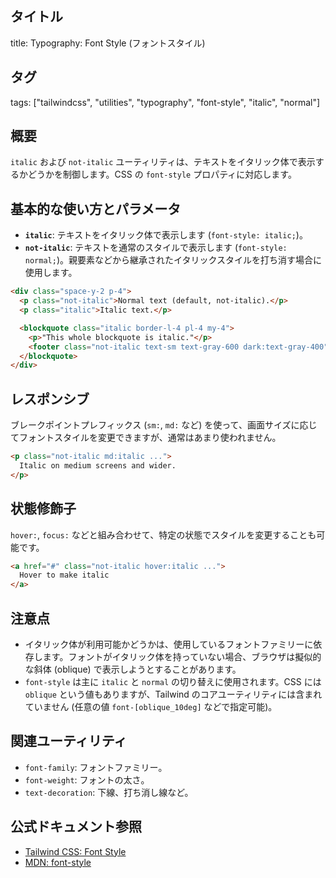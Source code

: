 ## タイトル
title: Typography: Font Style (フォントスタイル)

## タグ
tags: ["tailwindcss", "utilities", "typography", "font-style", "italic", "normal"]

## 概要
`italic` および `not-italic` ユーティリティは、テキストをイタリック体で表示するかどうかを制御します。CSS の `font-style` プロパティに対応します。

## 基本的な使い方とパラメータ

*   **`italic`**: テキストをイタリック体で表示します (`font-style: italic;`)。
*   **`not-italic`**: テキストを通常のスタイルで表示します (`font-style: normal;`)。親要素などから継承されたイタリックスタイルを打ち消す場合に使用します。

```html
<div class="space-y-2 p-4">
  <p class="not-italic">Normal text (default, not-italic).</p>
  <p class="italic">Italic text.</p>

  <blockquote class="italic border-l-4 pl-4 my-4">
    <p>"This whole blockquote is italic."</p>
    <footer class="not-italic text-sm text-gray-600 dark:text-gray-400">— Someone famous <cite>(Style reset with not-italic)</cite></footer>
  </blockquote>
</div>
```

## レスポンシブ

ブレークポイントプレフィックス (`sm:`, `md:` など) を使って、画面サイズに応じてフォントスタイルを変更できますが、通常はあまり使われません。

```html
<p class="not-italic md:italic ...">
  Italic on medium screens and wider.
</p>
```

## 状態修飾子

`hover:`, `focus:` などと組み合わせて、特定の状態でスタイルを変更することも可能です。

```html
<a href="#" class="not-italic hover:italic ...">
  Hover to make italic
</a>
```

## 注意点

*   イタリック体が利用可能かどうかは、使用しているフォントファミリーに依存します。フォントがイタリック体を持っていない場合、ブラウザは擬似的な斜体 (oblique) で表示しようとすることがあります。
*   `font-style` は主に `italic` と `normal` の切り替えに使用されます。CSS には `oblique` という値もありますが、Tailwind のコアユーティリティには含まれていません (任意の値 `font-[oblique_10deg]` などで指定可能)。

## 関連ユーティリティ

*   `font-family`: フォントファミリー。
*   `font-weight`: フォントの太さ。
*   `text-decoration`: 下線、打ち消し線など。

## 公式ドキュメント参照
*   [Tailwind CSS: Font Style](https://tailwindcss.com/docs/font-style)
*   [MDN: font-style](https://developer.mozilla.org/en-US/docs/Web/CSS/font-style)